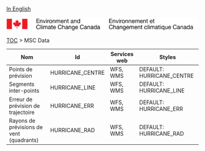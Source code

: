 [In English](geomet-hurricanes_en.md)

![ECCC logo](../../img_eccc-logo.png)

[TOC](../geomet-hurricanes_fr.md) > MSC Data


Nom                                      | Id               | Services web | Styles                   
-----------------------------------------|------------------|--------------|--------------------------
Points de prévision                      | HURRICANE_CENTRE | WFS, WMS     | DEFAULT: HURRICANE_CENTRE
Segments inter-points                    | HURRICANE_LINE   | WFS, WMS     | DEFAULT: HURRICANE_LINE  
Erreur de prévision de trajectoire       | HURRICANE_ERR    | WFS, WMS     | DEFAULT: HURRICANE_ERR   
Rayons de prévisions de vent (quadrants) | HURRICANE_RAD    | WFS, WMS     | DEFAULT: HURRICANE_RAD   

